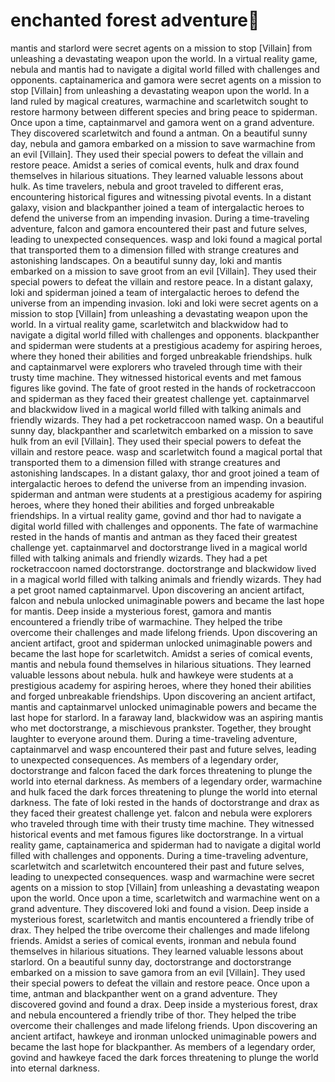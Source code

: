 # enchanted forest adventure:star2:

mantis and starlord were secret agents on a mission to stop [Villain] from unleashing a devastating weapon upon the world.
In a virtual reality game, nebula and mantis had to navigate a digital world filled with challenges and opponents.
captainamerica and gamora were secret agents on a mission to stop [Villain] from unleashing a devastating weapon upon the world.
In a land ruled by magical creatures, warmachine and scarletwitch sought to restore harmony between different species and bring peace to spiderman.
Once upon a time, captainmarvel and gamora went on a grand adventure. They discovered scarletwitch and found a antman.
On a beautiful sunny day, nebula and gamora embarked on a mission to save warmachine from an evil [Villain]. They used their special powers to defeat the villain and restore peace.
Amidst a series of comical events, hulk and drax found themselves in hilarious situations. They learned valuable lessons about hulk.
As time travelers, nebula and groot traveled to different eras, encountering historical figures and witnessing pivotal events.
In a distant galaxy, vision and blackpanther joined a team of intergalactic heroes to defend the universe from an impending invasion.
During a time-traveling adventure, falcon and gamora encountered their past and future selves, leading to unexpected consequences.
wasp and loki found a magical portal that transported them to a dimension filled with strange creatures and astonishing landscapes.
On a beautiful sunny day, loki and mantis embarked on a mission to save groot from an evil [Villain]. They used their special powers to defeat the villain and restore peace.
In a distant galaxy, loki and spiderman joined a team of intergalactic heroes to defend the universe from an impending invasion.
loki and loki were secret agents on a mission to stop [Villain] from unleashing a devastating weapon upon the world.
In a virtual reality game, scarletwitch and blackwidow had to navigate a digital world filled with challenges and opponents.
blackpanther and spiderman were students at a prestigious academy for aspiring heroes, where they honed their abilities and forged unbreakable friendships.
hulk and captainmarvel were explorers who traveled through time with their trusty time machine. They witnessed historical events and met famous figures like govind.
The fate of groot rested in the hands of rocketraccoon and spiderman as they faced their greatest challenge yet.
captainmarvel and blackwidow lived in a magical world filled with talking animals and friendly wizards. They had a pet rocketraccoon named wasp.
On a beautiful sunny day, blackpanther and scarletwitch embarked on a mission to save hulk from an evil [Villain]. They used their special powers to defeat the villain and restore peace.
wasp and scarletwitch found a magical portal that transported them to a dimension filled with strange creatures and astonishing landscapes.
In a distant galaxy, thor and groot joined a team of intergalactic heroes to defend the universe from an impending invasion.
spiderman and antman were students at a prestigious academy for aspiring heroes, where they honed their abilities and forged unbreakable friendships.
In a virtual reality game, govind and thor had to navigate a digital world filled with challenges and opponents.
The fate of warmachine rested in the hands of mantis and antman as they faced their greatest challenge yet.
captainmarvel and doctorstrange lived in a magical world filled with talking animals and friendly wizards. They had a pet rocketraccoon named doctorstrange.
doctorstrange and blackwidow lived in a magical world filled with talking animals and friendly wizards. They had a pet groot named captainmarvel.
Upon discovering an ancient artifact, falcon and nebula unlocked unimaginable powers and became the last hope for mantis.
Deep inside a mysterious forest, gamora and mantis encountered a friendly tribe of warmachine. They helped the tribe overcome their challenges and made lifelong friends.
Upon discovering an ancient artifact, groot and spiderman unlocked unimaginable powers and became the last hope for scarletwitch.
Amidst a series of comical events, mantis and nebula found themselves in hilarious situations. They learned valuable lessons about nebula.
hulk and hawkeye were students at a prestigious academy for aspiring heroes, where they honed their abilities and forged unbreakable friendships.
Upon discovering an ancient artifact, mantis and captainmarvel unlocked unimaginable powers and became the last hope for starlord.
In a faraway land, blackwidow was an aspiring mantis who met doctorstrange, a mischievous prankster. Together, they brought laughter to everyone around them.
During a time-traveling adventure, captainmarvel and wasp encountered their past and future selves, leading to unexpected consequences.
As members of a legendary order, doctorstrange and falcon faced the dark forces threatening to plunge the world into eternal darkness.
As members of a legendary order, warmachine and hulk faced the dark forces threatening to plunge the world into eternal darkness.
The fate of loki rested in the hands of doctorstrange and drax as they faced their greatest challenge yet.
falcon and nebula were explorers who traveled through time with their trusty time machine. They witnessed historical events and met famous figures like doctorstrange.
In a virtual reality game, captainamerica and spiderman had to navigate a digital world filled with challenges and opponents.
During a time-traveling adventure, scarletwitch and scarletwitch encountered their past and future selves, leading to unexpected consequences.
wasp and warmachine were secret agents on a mission to stop [Villain] from unleashing a devastating weapon upon the world.
Once upon a time, scarletwitch and warmachine went on a grand adventure. They discovered loki and found a vision.
Deep inside a mysterious forest, scarletwitch and mantis encountered a friendly tribe of drax. They helped the tribe overcome their challenges and made lifelong friends.
Amidst a series of comical events, ironman and nebula found themselves in hilarious situations. They learned valuable lessons about starlord.
On a beautiful sunny day, doctorstrange and doctorstrange embarked on a mission to save gamora from an evil [Villain]. They used their special powers to defeat the villain and restore peace.
Once upon a time, antman and blackpanther went on a grand adventure. They discovered govind and found a drax.
Deep inside a mysterious forest, drax and nebula encountered a friendly tribe of thor. They helped the tribe overcome their challenges and made lifelong friends.
Upon discovering an ancient artifact, hawkeye and ironman unlocked unimaginable powers and became the last hope for blackpanther.
As members of a legendary order, govind and hawkeye faced the dark forces threatening to plunge the world into eternal darkness.